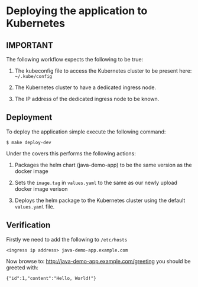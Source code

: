 # Deploying the application to Kubernetes

## IMPORTANT

The following workflow expects the following to be true:

1. The kubeconfig file to access the Kubernetes cluster to be present here: `~/.kube/config`

2. The Kubernetes cluster to have a dedicated ingress node.

3. The IP address of the dedicated ingress node to be known.

## Deployment

To deploy the application simple execute the following command:

```
$ make deploy-dev
```

Under the covers this performs the following actions:

1. Packages the helm chart (java-demo-app) to be the same version as the docker image

2. Sets the `image.tag` in `values.yaml` to the same as our newly upload docker image verison

3. Deploys the helm package to the Kubernetes cluster using the default `values.yaml` file.

## Verification

Firstly we need to add the following to `/etc/hosts`

```
<ingress ip address> java-demo-app.example.com
```

Now browse to: <a href="http://java-demo-app.example.com/greeting">http://java-demo-app.example.com/greeting</a> you should be greeted with:

```
{"id":1,"content":"Hello, World!"}
```